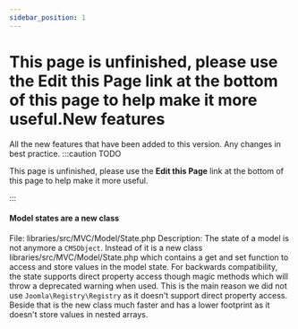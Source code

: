 ```yaml
---
sidebar_position: 1
---
```


This page is unfinished, please use the **Edit this Page** link at the bottom of this page to help make it more useful.New features
===============
All the new features that have been added to this version.
Any changes in best practice.
:::caution TODO

This page is unfinished, please use the **Edit this Page** link at the bottom of this page to help make it more useful.

:::

#### Model states are a new class

File: libraries/src/MVC/Model/State.php
Description: The state of a model is not anymore a `CMSObject`. Instead of it is a new class libraries/src/MVC/Model/State.php which contains a get and set function to access and store values in the model state. For backwards compatibility, the state supports direct property access though magic methods which will throw a deprecated warning when used. This is the main reason we did not use `Joomla\Registry\Registry` as it doesn't support direct property access. Beside that is the new class much faster and has a lower footprint as it doesn't store values in nested arrays.

